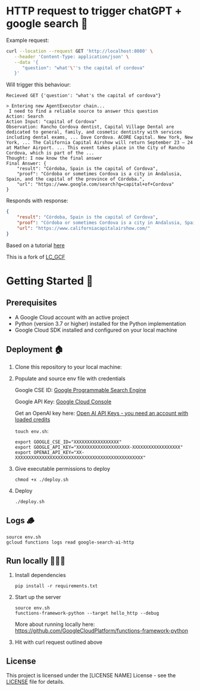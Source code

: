 # HTTP request to trigger chatGPT + google search 🚀

Example request:

```sh
curl --location --request GET 'http://localhost:8080' \
   --header 'Content-Type: application/json' \
   --data '{
      "question": "what'\''s the capital of cordova"
   }'
```

Will trigger this behaviour:

```
Recieved GET {'question': "what's the capital of cordova"}

> Entering new AgentExecutor chain...
 I need to find a reliable source to answer this question
Action: Search
Action Input: "capital of Cordova"
Observation: Rancho Cordova dentist, Capital Village Dental are dedicated to general, family, and cosmetic dentistry with services including dental exams, ... Dave Cordova. ACORE Capital. New York, New York, ... The California Capital Airshow will return September 23 – 24 at Mather Airport. ... This event takes place in the City of Rancho Cordova, which is part of the ...
Thought: I now know the final answer
Final Answer: {
    "result": "Córdoba, Spain is the capital of Cordova",
    "proof": "Córdoba or sometimes Cordova is a city in Andalusia, Spain, and the capital of the province of Córdoba.",
    "url": "https://www.google.com/search?q=capital+of+Cordova"
}
```

Responds with response:

```json
{
    "result": "Córdoba, Spain is the capital of Cordova",
    "proof": "Córdoba or sometimes Cordova is a city in Andalusia, Spain, and the capital of the province of Córdoba.",
    "url": "https://www.californiacapitalairshow.com/"
}
```

Based on a tutorial [here](https://medium.com/@zps270/a-comprehensive-guide-to-using-langchain-js-and-google-cloud-functions-for-ai-applications-426e0e83f0e6)

This is a fork of [LC_GCF](https://github.com/kulaone/LC_GCF)

# Getting Started 🧾

## Prerequisites

-   A Google Cloud account with an active project
-   Python (version 3.7 or higher) installed for the Python implementation
-   Google Cloud SDK installed and configured on your local machine

## Deployment 🏠

1. Clone this repository to your local machine:

2. Populate and source env file with credentials

    Google CSE ID: [Google Programmable Search Engine](https://programmablesearchengine.google.com/controlpanel/all)

    Google API Key: [Google Cloud Console](https://console.cloud.google.com/apis/credentials)

    Get an OpenAI key here: [Open AI API Keys - you need an account with loaded credits](https://platform.openai.com/account/api-keys)

    `touch env.sh`:

    ```
    export GOOGLE_CSE_ID="XXXXXXXXXXXXXXXXX"
    export GOOGLE_API_KEY="XXXXXXXXXXXXXXXXXXXX-XXXXXXXXXXXXXXXXXX"
    export OPENAI_API_KEY="XX-XXXXXXXXXXXXXXXXXXXXXXXXXXXXXXXXXXXXXXXXXXXXXXXX"
    ```

3. Give executable permissions to deploy

    ```
    chmod +x ./deploy.sh
    ```

4. Deploy

    ```
    ./deploy.sh
    ```

## Logs 🪵

```
source env.sh
gcloud functions logs read google-search-ai-http
```

## Run locally 👩🏻‍💻

1. Install dependencies

    ```
    pip install -r requirements.txt
    ```

2. Start up the server

    ```
    source env.sh
    functions-framework-python --target hello_http --debug
    ```

    More about running locally here: https://github.com/GoogleCloudPlatform/functions-framework-python

3. Hit with curl request outlined above

## License

This project is licensed under the [LICENSE NAME] License - see the [LICENSE](LICENSE) file for details.
